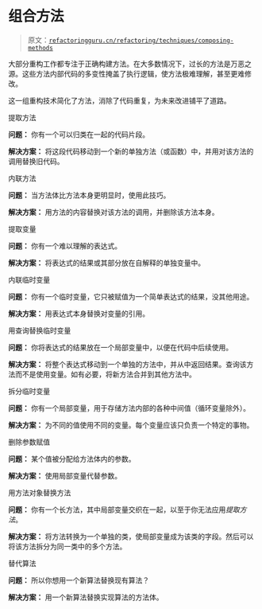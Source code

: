 # 组合方法

> 原文：[`refactoringguru.cn/refactoring/techniques/composing-methods`](https://refactoringguru.cn/refactoring/techniques/composing-methods)

大部分重构工作都专注于正确构建方法。在大多数情况下，过长的方法是万恶之源。这些方法内部代码的多变性掩盖了执行逻辑，使方法极难理解，甚至更难修改。

这一组重构技术简化了方法，消除了代码重复，为未来改进铺平了道路。

提取方法

**问题：** 你有一个可以归类在一起的代码片段。

**解决方案：** 将这段代码移动到一个新的单独方法（或函数）中，并用对该方法的调用替换旧代码。

内联方法

**问题：** 当方法体比方法本身更明显时，使用此技巧。

**解决方案：** 用方法的内容替换对该方法的调用，并删除该方法本身。

提取变量

**问题：** 你有一个难以理解的表达式。

**解决方案：** 将表达式的结果或其部分放在自解释的单独变量中。

内联临时变量

**问题：** 你有一个临时变量，它只被赋值为一个简单表达式的结果，没其他用途。

**解决方案：** 用表达式本身替换对变量的引用。

用查询替换临时变量

**问题：** 你将表达式的结果放在一个局部变量中，以便在代码中后续使用。

**解决方案：** 将整个表达式移动到一个单独的方法中，并从中返回结果。查询该方法而不是使用变量。如有必要，将新方法合并到其他方法中。

拆分临时变量

**问题：** 你有一个局部变量，用于存储方法内部的各种中间值（循环变量除外）。

**解决方案：** 为不同的值使用不同的变量。每个变量应该只负责一个特定的事物。

删除参数赋值

**问题：** 某个值被分配给方法体内的参数。

**解决方案：** 使用局部变量代替参数。

用方法对象替换方法

**问题：** 你有一个长方法，其中局部变量交织在一起，以至于你无法应用*提取方法*。

**解决方案：** 将方法转换为一个单独的类，使局部变量成为该类的字段。然后可以将该方法拆分为同一类中的多个方法。

替代算法

**问题：** 所以你想用一个新算法替换现有算法？

**解决方案：** 用一个新算法替换实现算法的方法体。
